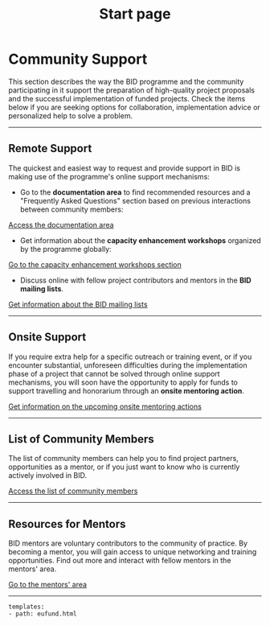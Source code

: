 ﻿---
title: Start page
description:  The BID programme and the community around it support the preparation of high-quality project proposals and the successful implementation of funded projects, including supporting them in reaching their objectives and maximizing the impact of the funds invested in the programme.
category: Community
subCategory: Start Page
image: /images/Zebras_Cropped.jpg
imageTitle: Zebras. By Marieke Kuijpers via freeimages.com. Freeimages content license.
imageLink: http://www.freeimages.com/photo/zebra-in-black-white-1381687
---
# Community Support

This section describes the way the BID programme and the community participating in it support the preparation of high-quality project proposals and the successful implementation of funded projects. Check the items below if you are seeking options for collaboration, implementation advice or personalized help to solve a problem.

-----------

## Remote Support

The quickest and easiest way to request and provide support in BID is making use of the programme's online support mechanisms:

* Go to the **documentation area** to find recommended resources and a "Frequently Asked Questions" section based on previous interactions between community members:

 [Access the documentation area](../documentation/) 
 
* Get information about the **capacity enhancement workshops** organized by the programme globally:

 [Go to the capacity enhancement workshops section](../workshops/)

* Discuss online with fellow project contributors and mentors in the **BID mailing lists**. 

 [Get information about the BID mailing lists](../mailing-lists/)

-----------

## Onsite Support

If you require extra help for a specific outreach or training event, or if you encounter substantial, unforeseen difficulties during the implementation phase of a project that cannot be solved through online support mechanisms, you will soon have the opportunity to apply for funds to support travelling and honorarium through an **onsite mentoring action**.

[Get information on the upcoming onsite mentoring actions](../mentoring/)

-----------

## List of Community Members

The list of community members can help you to find project partners, opportunities as a mentor, or if you just want to know who is currently actively involved in BID. 

[Access the list of community members](../member-list/)

-----------

## Resources for Mentors

BID mentors are voluntary contributors to the community of practice. By becoming a mentor, you will gain access to unique networking and training opportunities. Find out more  and interact with fellow mentors in the mentors' area.

[Go to the mentors' area](../mentors/)

-----------

```styledYaml
templates:
- path: eufund.html
```
